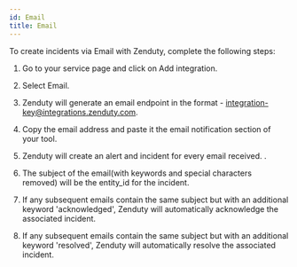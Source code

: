 ```yaml
---
id: Email
title: Email
---
```

To create incidents via Email with Zenduty, complete the following steps:

1. Go to your service page and click on Add integration.

2. Select Email.

3. Zenduty will generate an email endpoint in the format - integration-key@integrations.zenduty.com.

4. Copy the email address and paste it the email notification section of your tool.

5. Zenduty will create an alert and incident for every email received.
.
6. The subject of the email(with keywords and special characters removed) will be the entity_id for the incident.

7. If any subsequent emails contain the same subject but with an additional keyword 'acknowledged', Zenduty will automatically acknowledge the associated incident.

8. If any subsequent emails contain the same subject but with an additional keyword 'resolved', Zenduty will automatically resolve the associated incident.
